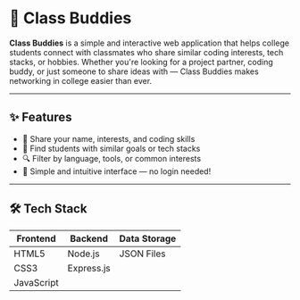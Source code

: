 # 👥 Class Buddies

**Class Buddies** is a simple and interactive web application that helps college students connect with classmates who share similar coding interests, tech stacks, or hobbies. Whether you're looking for a project partner, coding buddy, or just someone to share ideas with — Class Buddies makes networking in college easier than ever.

---

## ✨ Features

- 📇 Share your name, interests, and coding skills
- 🧠 Find students with similar goals or tech stacks
- 🔍 Filter by language, tools, or common interests
- 💬 Simple and intuitive interface — no login needed!

---

## 🛠 Tech Stack

| Frontend | Backend         | Data Storage |
|----------|------------------|--------------|
| HTML5    | Node.js          | JSON Files   |
| CSS3     | Express.js       |              |
| JavaScript |                |              |


